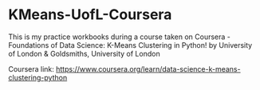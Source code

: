 # KMeans-UofL-Coursera
This is my practice workbooks during a course taken on Coursera - Foundations of Data Science: K-Means Clustering in Python! by University of London &amp; Goldsmiths, University of London

Coursera link:
https://www.coursera.org/learn/data-science-k-means-clustering-python
